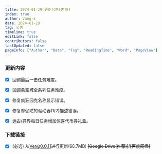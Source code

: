 ```yaml
---
title: 2024-01-29 更新公告[内测]
index: true
author: Vang-z
date: 2024-01-29
tag: 公告
timeline: true
editLink: false
contributors: false
lastUpdated: false
pageInfo: ["Author", "Date", "Tag", "ReadingTime", "Word", "PageView"]
---
```


### 更新内容
- [x] 回调<a>最后一击</a>任务难度。
- [x] 回调<a>悬空城</a>全系列任务难度。
- [x] 修复<a>疯狂囧克</a>名称显示错误。
- [x] 修复<a>摩伽陀的驱动器(1/2)</a>描述错误。
- [x] 远古/异界每日任务增加<a>惊喜代币券礼盒</a>。


### 下载链接
- [x] <a>(必选)</a> 从<a>Ver@0.0.11</a>进行更新(68.7MB) ~~<a>[Google Drive(推荐)]</a>~~/~~<a>[百度网盘]</a>~~
